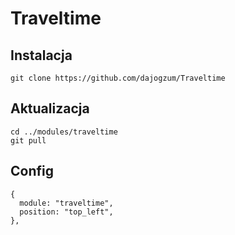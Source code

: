 # Traveltime

## Instalacja
```
git clone https://github.com/dajogzum/Traveltime
```

## Aktualizacja
```
cd ../modules/traveltime
git pull
```

## Config
```
{
  module: "traveltime",
  position: "top_left",
},
```
